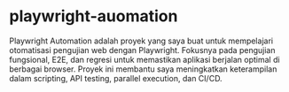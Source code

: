 # playwright-auomation
Playwright Automation adalah proyek yang saya buat untuk mempelajari otomatisasi pengujian web dengan Playwright. Fokusnya pada pengujian fungsional, E2E, dan regresi untuk memastikan aplikasi berjalan optimal di berbagai browser. Proyek ini membantu saya meningkatkan keterampilan dalam scripting, API testing, parallel execution, dan CI/CD.
